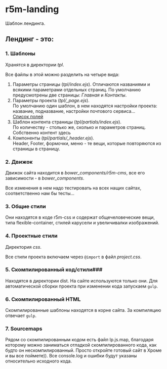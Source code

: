 # r5m-landing

Шаблон лендинга.

## Лендинг - это: ##

### 1. Шаблоны ###
Хранятся в директории *tpl*.

Все файлы в этой можно разделить на четыре вида:

1. Параметры страницы (*tpl/index.ejs*).
   Отличаются названиями и всякими параметрами отдельных страниц. По умолчанию предусмотрены две страницы: *Главная* и *Контакты*.
2. Параметры проекта (*tpl/_page.ejs*).  
   По умолчанию один шаблон, в нем находятся настройки проекта: название, подназвание, настройки почтового сервиса...  
   [Список полей](tpl.md)
3. Шаблон контента страницы (*tpl/partials/index.ejs*).  
   По количеству - столько же, сколько и параметров страниц. Собственно контент здесь
4. Компоненты (*tpl/partials/_header.ejs*).  
   Header, Footer, формочки, меню - те вещи, которые повторяются из страницы в страницу.

### 2. Движок ###
Движок сайта находится в *bower_components/r5m-cms*, все его зависимости - в *bower_components*.

Все изменения в нем надо тестировать на всех нащих сайтах, соответственно нам бы тесты...

### 3. Общие стили ###
Они находятся в коде r5m-css и содержат общечеловеческие вещи, типа flexible-container, стилей карусели и увеличивалки изображений.

### 4. Проектные стили ###
Директория *css*.

Все стили проекта включаем через ```@import``` в файл *project.css*.

### 5. Скомпилированный код/стили###
Находятся в директории dist. На сайте используются только они. Для автоматической сборки проекта при изменении кода запускаем ```gulp```.

### 6. Скомпилированный HTML ###
Скомпилированные шаблоны находятся в корне сайта. За компиляцию отвечает ```gulp```.

### 7. Sourcemaps ###
Рядом со скомпилированным кодом есть файл lp.js.map, благодаря которому можно заниматься отладкой скомпилированного кода, как будто он нескомпилированный. Просто откройте готовый сайт в Хроме и вы все поймете)). Все console.log и ошибки будут указаны относительно исходного кода.
